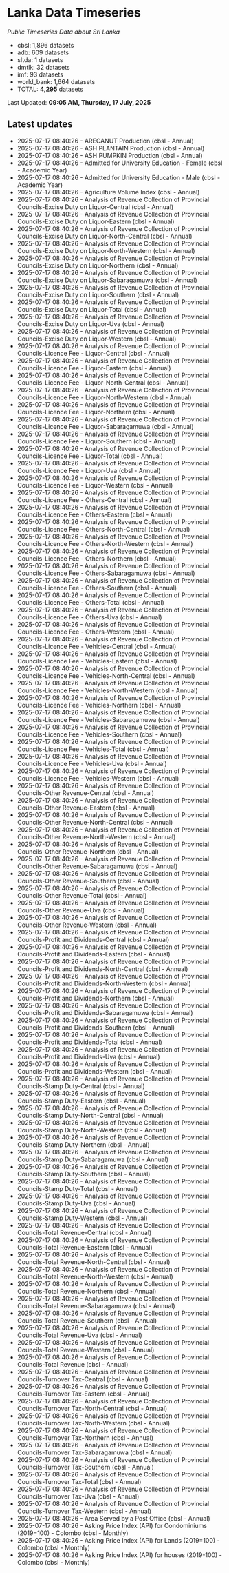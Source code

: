 # Lanka Data Timeseries
*Public Timeseries Data about Sri Lanka*

* cbsl: 1,896 datasets
* adb: 609 datasets
* sltda: 1 datasets
* dmtlk: 32 datasets
* imf: 93 datasets
* world_bank: 1,664 datasets
* TOTAL: **4,295** datasets

Last Updated: **09:05 AM, Thursday, 17 July, 2025**

## Latest updates

* 2025-07-17 08:40:26 - ARECANUT Production (cbsl - Annual)
* 2025-07-17 08:40:26 - ASH PLANTAIN Production (cbsl - Annual)
* 2025-07-17 08:40:26 - ASH PUMPKIN Production (cbsl - Annual)
* 2025-07-17 08:40:26 - Admitted for University Education - Female (cbsl - Academic Year)
* 2025-07-17 08:40:26 - Admitted for University Education - Male (cbsl - Academic Year)
* 2025-07-17 08:40:26 - Agriculture Volume Index (cbsl - Annual)
* 2025-07-17 08:40:26 - Analysis of Revenue Collection of Provincial Councils-Excise Duty on Liquor-Central (cbsl - Annual)
* 2025-07-17 08:40:26 - Analysis of Revenue Collection of Provincial Councils-Excise Duty on Liquor-Eastern (cbsl - Annual)
* 2025-07-17 08:40:26 - Analysis of Revenue Collection of Provincial Councils-Excise Duty on Liquor-North-Central (cbsl - Annual)
* 2025-07-17 08:40:26 - Analysis of Revenue Collection of Provincial Councils-Excise Duty on Liquor-North-Western (cbsl - Annual)
* 2025-07-17 08:40:26 - Analysis of Revenue Collection of Provincial Councils-Excise Duty on Liquor-Northern (cbsl - Annual)
* 2025-07-17 08:40:26 - Analysis of Revenue Collection of Provincial Councils-Excise Duty on Liquor-Sabaragamuwa (cbsl - Annual)
* 2025-07-17 08:40:26 - Analysis of Revenue Collection of Provincial Councils-Excise Duty on Liquor-Southern (cbsl - Annual)
* 2025-07-17 08:40:26 - Analysis of Revenue Collection of Provincial Councils-Excise Duty on Liquor-Total (cbsl - Annual)
* 2025-07-17 08:40:26 - Analysis of Revenue Collection of Provincial Councils-Excise Duty on Liquor-Uva (cbsl - Annual)
* 2025-07-17 08:40:26 - Analysis of Revenue Collection of Provincial Councils-Excise Duty on Liquor-Western (cbsl - Annual)
* 2025-07-17 08:40:26 - Analysis of Revenue Collection of Provincial Councils-Licence Fee - Liquor-Central (cbsl - Annual)
* 2025-07-17 08:40:26 - Analysis of Revenue Collection of Provincial Councils-Licence Fee - Liquor-Eastern (cbsl - Annual)
* 2025-07-17 08:40:26 - Analysis of Revenue Collection of Provincial Councils-Licence Fee - Liquor-North-Central (cbsl - Annual)
* 2025-07-17 08:40:26 - Analysis of Revenue Collection of Provincial Councils-Licence Fee - Liquor-North-Western (cbsl - Annual)
* 2025-07-17 08:40:26 - Analysis of Revenue Collection of Provincial Councils-Licence Fee - Liquor-Northern (cbsl - Annual)
* 2025-07-17 08:40:26 - Analysis of Revenue Collection of Provincial Councils-Licence Fee - Liquor-Sabaragamuwa (cbsl - Annual)
* 2025-07-17 08:40:26 - Analysis of Revenue Collection of Provincial Councils-Licence Fee - Liquor-Southern (cbsl - Annual)
* 2025-07-17 08:40:26 - Analysis of Revenue Collection of Provincial Councils-Licence Fee - Liquor-Total (cbsl - Annual)
* 2025-07-17 08:40:26 - Analysis of Revenue Collection of Provincial Councils-Licence Fee - Liquor-Uva (cbsl - Annual)
* 2025-07-17 08:40:26 - Analysis of Revenue Collection of Provincial Councils-Licence Fee - Liquor-Western (cbsl - Annual)
* 2025-07-17 08:40:26 - Analysis of Revenue Collection of Provincial Councils-Licence Fee - Others-Central (cbsl - Annual)
* 2025-07-17 08:40:26 - Analysis of Revenue Collection of Provincial Councils-Licence Fee - Others-Eastern (cbsl - Annual)
* 2025-07-17 08:40:26 - Analysis of Revenue Collection of Provincial Councils-Licence Fee - Others-North-Central (cbsl - Annual)
* 2025-07-17 08:40:26 - Analysis of Revenue Collection of Provincial Councils-Licence Fee - Others-North-Western (cbsl - Annual)
* 2025-07-17 08:40:26 - Analysis of Revenue Collection of Provincial Councils-Licence Fee - Others-Northern (cbsl - Annual)
* 2025-07-17 08:40:26 - Analysis of Revenue Collection of Provincial Councils-Licence Fee - Others-Sabaragamuwa (cbsl - Annual)
* 2025-07-17 08:40:26 - Analysis of Revenue Collection of Provincial Councils-Licence Fee - Others-Southern (cbsl - Annual)
* 2025-07-17 08:40:26 - Analysis of Revenue Collection of Provincial Councils-Licence Fee - Others-Total (cbsl - Annual)
* 2025-07-17 08:40:26 - Analysis of Revenue Collection of Provincial Councils-Licence Fee - Others-Uva (cbsl - Annual)
* 2025-07-17 08:40:26 - Analysis of Revenue Collection of Provincial Councils-Licence Fee - Others-Western (cbsl - Annual)
* 2025-07-17 08:40:26 - Analysis of Revenue Collection of Provincial Councils-Licence Fee - Vehicles-Central (cbsl - Annual)
* 2025-07-17 08:40:26 - Analysis of Revenue Collection of Provincial Councils-Licence Fee - Vehicles-Eastern (cbsl - Annual)
* 2025-07-17 08:40:26 - Analysis of Revenue Collection of Provincial Councils-Licence Fee - Vehicles-North-Central (cbsl - Annual)
* 2025-07-17 08:40:26 - Analysis of Revenue Collection of Provincial Councils-Licence Fee - Vehicles-North-Western (cbsl - Annual)
* 2025-07-17 08:40:26 - Analysis of Revenue Collection of Provincial Councils-Licence Fee - Vehicles-Northern (cbsl - Annual)
* 2025-07-17 08:40:26 - Analysis of Revenue Collection of Provincial Councils-Licence Fee - Vehicles-Sabaragamuwa (cbsl - Annual)
* 2025-07-17 08:40:26 - Analysis of Revenue Collection of Provincial Councils-Licence Fee - Vehicles-Southern (cbsl - Annual)
* 2025-07-17 08:40:26 - Analysis of Revenue Collection of Provincial Councils-Licence Fee - Vehicles-Total (cbsl - Annual)
* 2025-07-17 08:40:26 - Analysis of Revenue Collection of Provincial Councils-Licence Fee - Vehicles-Uva (cbsl - Annual)
* 2025-07-17 08:40:26 - Analysis of Revenue Collection of Provincial Councils-Licence Fee - Vehicles-Western (cbsl - Annual)
* 2025-07-17 08:40:26 - Analysis of Revenue Collection of Provincial Councils-Other Revenue-Central (cbsl - Annual)
* 2025-07-17 08:40:26 - Analysis of Revenue Collection of Provincial Councils-Other Revenue-Eastern (cbsl - Annual)
* 2025-07-17 08:40:26 - Analysis of Revenue Collection of Provincial Councils-Other Revenue-North-Central (cbsl - Annual)
* 2025-07-17 08:40:26 - Analysis of Revenue Collection of Provincial Councils-Other Revenue-North-Western (cbsl - Annual)
* 2025-07-17 08:40:26 - Analysis of Revenue Collection of Provincial Councils-Other Revenue-Northern (cbsl - Annual)
* 2025-07-17 08:40:26 - Analysis of Revenue Collection of Provincial Councils-Other Revenue-Sabaragamuwa (cbsl - Annual)
* 2025-07-17 08:40:26 - Analysis of Revenue Collection of Provincial Councils-Other Revenue-Southern (cbsl - Annual)
* 2025-07-17 08:40:26 - Analysis of Revenue Collection of Provincial Councils-Other Revenue-Total (cbsl - Annual)
* 2025-07-17 08:40:26 - Analysis of Revenue Collection of Provincial Councils-Other Revenue-Uva (cbsl - Annual)
* 2025-07-17 08:40:26 - Analysis of Revenue Collection of Provincial Councils-Other Revenue-Western (cbsl - Annual)
* 2025-07-17 08:40:26 - Analysis of Revenue Collection of Provincial Councils-Profit and Dividends-Central (cbsl - Annual)
* 2025-07-17 08:40:26 - Analysis of Revenue Collection of Provincial Councils-Profit and Dividends-Eastern (cbsl - Annual)
* 2025-07-17 08:40:26 - Analysis of Revenue Collection of Provincial Councils-Profit and Dividends-North-Central (cbsl - Annual)
* 2025-07-17 08:40:26 - Analysis of Revenue Collection of Provincial Councils-Profit and Dividends-North-Western (cbsl - Annual)
* 2025-07-17 08:40:26 - Analysis of Revenue Collection of Provincial Councils-Profit and Dividends-Northern (cbsl - Annual)
* 2025-07-17 08:40:26 - Analysis of Revenue Collection of Provincial Councils-Profit and Dividends-Sabaragamuwa (cbsl - Annual)
* 2025-07-17 08:40:26 - Analysis of Revenue Collection of Provincial Councils-Profit and Dividends-Southern (cbsl - Annual)
* 2025-07-17 08:40:26 - Analysis of Revenue Collection of Provincial Councils-Profit and Dividends-Total (cbsl - Annual)
* 2025-07-17 08:40:26 - Analysis of Revenue Collection of Provincial Councils-Profit and Dividends-Uva (cbsl - Annual)
* 2025-07-17 08:40:26 - Analysis of Revenue Collection of Provincial Councils-Profit and Dividends-Western (cbsl - Annual)
* 2025-07-17 08:40:26 - Analysis of Revenue Collection of Provincial Councils-Stamp Duty-Central (cbsl - Annual)
* 2025-07-17 08:40:26 - Analysis of Revenue Collection of Provincial Councils-Stamp Duty-Eastern (cbsl - Annual)
* 2025-07-17 08:40:26 - Analysis of Revenue Collection of Provincial Councils-Stamp Duty-North-Central (cbsl - Annual)
* 2025-07-17 08:40:26 - Analysis of Revenue Collection of Provincial Councils-Stamp Duty-North-Western (cbsl - Annual)
* 2025-07-17 08:40:26 - Analysis of Revenue Collection of Provincial Councils-Stamp Duty-Northern (cbsl - Annual)
* 2025-07-17 08:40:26 - Analysis of Revenue Collection of Provincial Councils-Stamp Duty-Sabaragamuwa (cbsl - Annual)
* 2025-07-17 08:40:26 - Analysis of Revenue Collection of Provincial Councils-Stamp Duty-Southern (cbsl - Annual)
* 2025-07-17 08:40:26 - Analysis of Revenue Collection of Provincial Councils-Stamp Duty-Total (cbsl - Annual)
* 2025-07-17 08:40:26 - Analysis of Revenue Collection of Provincial Councils-Stamp Duty-Uva (cbsl - Annual)
* 2025-07-17 08:40:26 - Analysis of Revenue Collection of Provincial Councils-Stamp Duty-Western (cbsl - Annual)
* 2025-07-17 08:40:26 - Analysis of Revenue Collection of Provincial Councils-Total Revenue-Central (cbsl - Annual)
* 2025-07-17 08:40:26 - Analysis of Revenue Collection of Provincial Councils-Total Revenue-Eastern (cbsl - Annual)
* 2025-07-17 08:40:26 - Analysis of Revenue Collection of Provincial Councils-Total Revenue-North-Central (cbsl - Annual)
* 2025-07-17 08:40:26 - Analysis of Revenue Collection of Provincial Councils-Total Revenue-North-Western (cbsl - Annual)
* 2025-07-17 08:40:26 - Analysis of Revenue Collection of Provincial Councils-Total Revenue-Northern (cbsl - Annual)
* 2025-07-17 08:40:26 - Analysis of Revenue Collection of Provincial Councils-Total Revenue-Sabaragamuwa (cbsl - Annual)
* 2025-07-17 08:40:26 - Analysis of Revenue Collection of Provincial Councils-Total Revenue-Southern (cbsl - Annual)
* 2025-07-17 08:40:26 - Analysis of Revenue Collection of Provincial Councils-Total Revenue-Uva (cbsl - Annual)
* 2025-07-17 08:40:26 - Analysis of Revenue Collection of Provincial Councils-Total Revenue-Western (cbsl - Annual)
* 2025-07-17 08:40:26 - Analysis of Revenue Collection of Provincial Councils-Total Revenue (cbsl - Annual)
* 2025-07-17 08:40:26 - Analysis of Revenue Collection of Provincial Councils-Turnover Tax-Central (cbsl - Annual)
* 2025-07-17 08:40:26 - Analysis of Revenue Collection of Provincial Councils-Turnover Tax-Eastern (cbsl - Annual)
* 2025-07-17 08:40:26 - Analysis of Revenue Collection of Provincial Councils-Turnover Tax-North-Central (cbsl - Annual)
* 2025-07-17 08:40:26 - Analysis of Revenue Collection of Provincial Councils-Turnover Tax-North-Western (cbsl - Annual)
* 2025-07-17 08:40:26 - Analysis of Revenue Collection of Provincial Councils-Turnover Tax-Northern (cbsl - Annual)
* 2025-07-17 08:40:26 - Analysis of Revenue Collection of Provincial Councils-Turnover Tax-Sabaragamuwa (cbsl - Annual)
* 2025-07-17 08:40:26 - Analysis of Revenue Collection of Provincial Councils-Turnover Tax-Southern (cbsl - Annual)
* 2025-07-17 08:40:26 - Analysis of Revenue Collection of Provincial Councils-Turnover Tax-Total (cbsl - Annual)
* 2025-07-17 08:40:26 - Analysis of Revenue Collection of Provincial Councils-Turnover Tax-Uva (cbsl - Annual)
* 2025-07-17 08:40:26 - Analysis of Revenue Collection of Provincial Councils-Turnover Tax-Western (cbsl - Annual)
* 2025-07-17 08:40:26 - Area Served by a Post Office (cbsl - Annual)
* 2025-07-17 08:40:26 - Asking Price Index (API) for Condominiums (2019=100) - Colombo (cbsl - Monthly)
* 2025-07-17 08:40:26 - Asking Price Index (API) for Lands (2019=100) - Colombo (cbsl - Monthly)
* 2025-07-17 08:40:26 - Asking Price Index (API) for houses (2019-100) - Colombo (cbsl - Monthly)